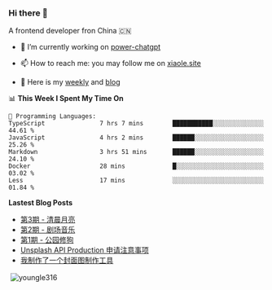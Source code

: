 <h3>Hi there 👋</h3>

A frontend developer fron China 🇨🇳

- 🔭 I’m currently working on [power-chatgpt](https://github.com/youngle316/power-chatgpt)

- 📫 How to reach me: you may follow me on [xiaole.site](https://xiaole.site)

- 📝 Here is my [weekly](https://weekly.xiao.site) and [blog](https://xlog.xiaole.site)

</p>

<!--START_SECTION:waka-->
📊 **This Week I Spent My Time On** 

```text
💬 Programming Languages: 
TypeScript               7 hrs 7 mins        ███████████░░░░░░░░░░░░░░   44.61 % 
JavaScript               4 hrs 2 mins        ██████░░░░░░░░░░░░░░░░░░░   25.26 % 
Markdown                 3 hrs 51 mins       ██████░░░░░░░░░░░░░░░░░░░   24.10 % 
Docker                   28 mins             █░░░░░░░░░░░░░░░░░░░░░░░░   03.02 % 
Less                     17 mins             ░░░░░░░░░░░░░░░░░░░░░░░░░   01.84 % 
```


<!--END_SECTION:waka-->

**Lastest Blog Posts**
<!-- BLOG-POST-LIST:START -->
- [第3期 - 清晨月亮](https://weekly.xiaole.site/posts/morning-moon)
- [第2期 - 剧场音乐](https://weekly.xiaole.site/posts/theater-music)
- [第1期 - 公园修狗](https://weekly.xiaole.site/posts/park-puppy)
- [Unsplash API Production 申请注意事项](https://xlog.app/api/redirection?characterId=57214&noteId=40)
- [我制作了一个封面图制作工具](https://xlog.app/api/redirection?characterId=57214&noteId=39)
<!-- BLOG-POST-LIST:END -->

<p>&nbsp;<img align="center" src="https://github-readme-stats.vercel.app/api?username=youngle316&show_icons=true&locale=en" alt="youngle316" /></p>
